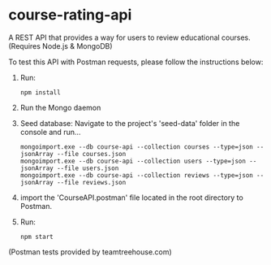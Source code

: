 # course-rating-api
A REST API that provides a way for users to review educational courses. (Requires Node.js & MongoDB)

To test this API with Postman requests, please follow the instructions below:

1. Run:

       npm install  
       
2. Run the Mongo daemon

3. Seed database: Navigate to the project's 'seed-data' folder in the console and run...

       mongoimport.exe --db course-api --collection courses --type=json --jsonArray --file courses.json
       mongoimport.exe --db course-api --collection users --type=json --jsonArray --file users.json
       mongoimport.exe --db course-api --collection reviews --type=json --jsonArray --file reviews.json  
    
4. import the 'CourseAPI.postman' file located in the root directory to Postman. 

5. Run:
                
       npm start

(Postman tests provided by teamtreehouse.com)
